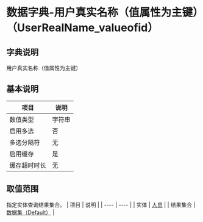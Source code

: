 # 数据字典-用户真实名称（值属性为主键）（UserRealName_valueofid）
## 字典说明
用户真实名称（值属性为主键）

## 基本说明
| 项目 | 说明 |
| ---- | ---- |
| 数值类型 | 字符串 |
| 启用多选 | 否 |
| 多选分隔符 | 无 |
| 启用缓存 | 是 |
| 缓存超时时长 | 无 |

## 取值范围
指定实体查询结果集合。
| 项目 | 说明 |
| ---- | ---- |
| 实体 | [人员](../module/ou/SysEmployee) |
| 结果集合 | [数据集（Default）](../module/ou/SysEmployee/#数据集合-数据集（Default）) |

